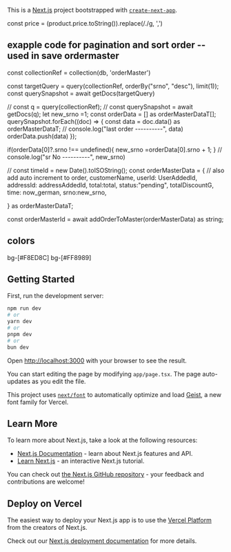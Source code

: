 This is a [Next.js](https://nextjs.org) project bootstrapped with [`create-next-app`](https://nextjs.org/docs/app/api-reference/cli/create-next-app).


const price = (product.price.toString()).replace(/\./g, ',')



## exapple code for pagination and sort order -- used in save ordermaster

const collectionRef = collection(db, 'orderMaster')
    
 const targetQuery = query(collectionRef, orderBy("srno", "desc"), limit(1));
 const querySnapshot = await getDocs(targetQuery)

//  const q = query(collectionRef);
//  const querySnapshot = await getDocs(q);
let new_srno =1;
const orderData = [] as orderMasterDataT[];
  querySnapshot.forEach((doc) => {
     const  data = doc.data() as orderMasterDataT;
    //   console.log("last order ----------", data)
       orderData.push(data)
     });
 
   
   if(orderData[0]?.srno !== undefined){
     new_srno =orderData[0].srno + 1;
   }
 //  console.log("sr No ----------", new_srno)

 // const timeId = new Date().toISOString();
  const orderMasterData = {
    // also add auto increment to order,
    customerName,
    userId: UserAddedId,
    addressId: addressAddedId,
    total:total,
    status:"pending",
    totalDiscountG,
    time: now_german,
    srno:new_srno,
   
  } as orderMasterDataT; 

  
const orderMasterId = await addOrderToMaster(orderMasterData) as string;


## colors

bg-[#F8ED8C]
bg-[#FF8989]

## Getting Started

First, run the development server:

```bash
npm run dev
# or
yarn dev
# or
pnpm dev
# or
bun dev
```

Open [http://localhost:3000](http://localhost:3000) with your browser to see the result.

You can start editing the page by modifying `app/page.tsx`. The page auto-updates as you edit the file.

This project uses [`next/font`](https://nextjs.org/docs/app/building-your-application/optimizing/fonts) to automatically optimize and load [Geist](https://vercel.com/font), a new font family for Vercel.

## Learn More

To learn more about Next.js, take a look at the following resources:

- [Next.js Documentation](https://nextjs.org/docs) - learn about Next.js features and API.
- [Learn Next.js](https://nextjs.org/learn) - an interactive Next.js tutorial.

You can check out [the Next.js GitHub repository](https://github.com/vercel/next.js) - your feedback and contributions are welcome!

## Deploy on Vercel

The easiest way to deploy your Next.js app is to use the [Vercel Platform](https://vercel.com/new?utm_medium=default-template&filter=next.js&utm_source=create-next-app&utm_campaign=create-next-app-readme) from the creators of Next.js.

Check out our [Next.js deployment documentation](https://nextjs.org/docs/app/building-your-application/deploying) for more details.
